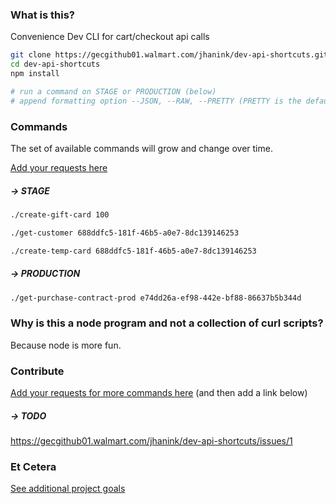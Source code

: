 ### What is this?

Convenience Dev CLI for cart/checkout api calls

```sh
git clone https://gecgithub01.walmart.com/jhanink/dev-api-shortcuts.git
cd dev-api-shortcuts
npm install
```
```sh
# run a command on STAGE or PRODUCTION (below)
# append formatting option --JSON, --RAW, --PRETTY (PRETTY is the default)
```

### Commands

The set of available commands will grow and change over time.

[Add your requests here](https://gecgithub01.walmart.com/jhanink/dev-api-shortcuts/issues)

##### → STAGE

```sh
./create-gift-card 100
``` 

```sh
./get-customer 688ddfc5-181f-46b5-a0e7-8dc139146253
```

```sh
./create-temp-card 688ddfc5-181f-46b5-a0e7-8dc139146253
```

##### → PRODUCTION

```sh
./get-purchase-contract-prod e74dd26a-ef98-442e-bf88-86637b5b344d
```

### Why is this a node program and not a collection of curl scripts?

Because node is more fun.

### Contribute

[Add your requests for more commands here](https://gecgithub01.walmart.com/jhanink/dev-api-shortcuts/issues) (and then add a link below)

##### → TODO

https://gecgithub01.walmart.com/jhanink/dev-api-shortcuts/issues/1


### Et Cetera

[See additional project goals](project-goals.md)


